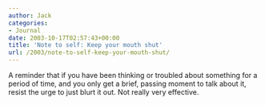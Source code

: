 ```yaml
---
author: Jack
categories:
- Journal
date: 2003-10-17T02:57:43+00:00
title: 'Note to self: Keep your mouth shut'
url: /2003/note-to-self-keep-your-mouth-shut/
---
```


A reminder that if you have been thinking or troubled about something for a period of time, and you only get a brief, passing moment to talk about it, resist the urge to just blurt it out. Not really very effective.